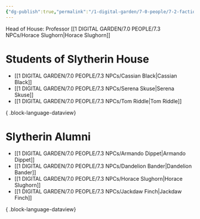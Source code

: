 ```yaml
---
{"dg-publish":true,"permalink":"/1-digital-garden/7-0-people/7-2-factions/07-2-06-slytherin-house/"}
---
```


Head of House: Professor [[1 DIGITAL GARDEN/7.0 PEOPLE/7.3 NPCs/Horace Slughorn\|Horace Slughorn]]

# Students of Slytherin House

- [[1 DIGITAL GARDEN/7.0 PEOPLE/7.3 NPCs/Cassian Black\|Cassian Black]]
- [[1 DIGITAL GARDEN/7.0 PEOPLE/7.3 NPCs/Serena Skuse\|Serena Skuse]]
- [[1 DIGITAL GARDEN/7.0 PEOPLE/7.3 NPCs/Tom Riddle\|Tom Riddle]]

{ .block-language-dataview}

# Slytherin Alumni

- [[1 DIGITAL GARDEN/7.0 PEOPLE/7.3 NPCs/Armando Dippet\|Armando Dippet]]
- [[1 DIGITAL GARDEN/7.0 PEOPLE/7.3 NPCs/Dandelion Bander\|Dandelion Bander]]
- [[1 DIGITAL GARDEN/7.0 PEOPLE/7.3 NPCs/Horace Slughorn\|Horace Slughorn]]
- [[1 DIGITAL GARDEN/7.0 PEOPLE/7.3 NPCs/Jackdaw Finch\|Jackdaw Finch]]

{ .block-language-dataview}
